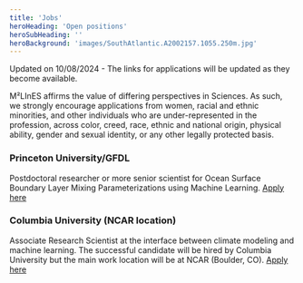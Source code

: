 ```yaml
---
title: 'Jobs'
heroHeading: 'Open positions'
heroSubHeading: ''
heroBackground: 'images/SouthAtlantic.A2002157.1055.250m.jpg'
---
```


Updated on 10/08/2024 - The links for applications will be updated as they become available.

M²LInES affirms the value of differing perspectives in Sciences. As such, we strongly encourage applications from women, racial and ethnic minorities, and other individuals who are under-represented in the profession, across color, creed, race, ethnic and national origin, physical ability, gender and sexual identity, or any other legally protected basis.

### Princeton University/GFDL

Postdoctoral researcher or more senior scientist for Ocean Surface Boundary Layer Mixing Parameterizations using Machine Learning. [Apply here](https://puwebp.princeton.edu/AcadHire/apply/application.xhtml?listingId=36662)


### Columbia University (NCAR location)

Associate Research Scientist at the interface between climate modeling and machine learning. The successful candidate will be hired by Columbia University but the main work location will be at NCAR (Boulder, CO). [Apply here](https://apply.interfolio.com/140294)
